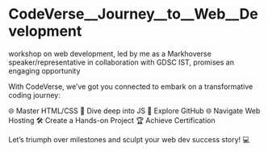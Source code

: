# CodeVerse__Journey__to__Web__Development

workshop on web development, led by me as a Markhoverse speaker/representative in collaboration with GDSC IST, promises an engaging opportunity

With CodeVerse, we’ve got you connected to embark on a transformative coding journey:

🌐 Master HTML/CSS 
🚀 Dive deep into JS 
🔗 Explore GitHub 
🌐 Navigate Web Hosting 🛠 Create a Hands-on Project 
🏆 Achieve Certification  

Let’s triumph over milestones and sculpt your web dev success story! 💻
